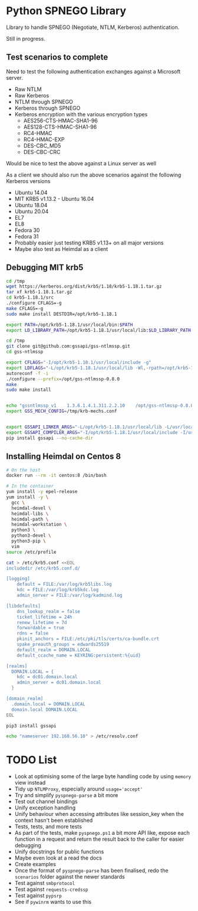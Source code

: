 # Python SPNEGO Library

Library to handle SPNEGO (Negotiate, NTLM, Kerberos) authentication.

Still in progress.

## Test scenarios to complete

Need to test the following authentication exchanges against a Microsoft server.

* Raw NTLM
* Raw Kerberos
* NTLM through SPNEGO
* Kerberos through SPNEGO
* Kerberos encryption with the various encryption types
    * AES256-CTS-HMAC-SHA1-96
    * AES128-CTS-HMAC-SHA1-96
    * RC4-HMAC
    * RC4-HMAC-EXP
    * DES-CBC_MD5
    * DES-CBC-CRC

Would be nice to test the above against a Linux server as well

As a client we should also run the above scenarios against the following Kerberos versions

* Ubuntu 14.04
* MIT KRB5 v1.13.2 - Ubuntu 16.04
* Ubuntu 18.04
* Ubuntu 20.04
* EL7
* EL8
* Fedora 30
* Fedora 31
* Probably easier just testing KRB5 v1.13+ on all major versions
* Maybe also test as Heimdal as a client


## Debugging MIT krb5

```bash
cd /tmp
wget https://kerberos.org/dist/krb5/1.18/krb5-1.18.1.tar.gz
tar xf krb5-1.18.1.tar.gz
cd krb5-1.18.1/src
./configure CFLAGS=-g
make CFLAGS=-g
sudo make install DESTDIR=/opt/krb5-1.18.1

export PATH=/opt/krb5-1.18.1/usr/local/bin:$PATH
export LD_LIBRARY_PATH=/opt/krb5-1.18.1/usr/local/lib:$LD_LIBRARY_PATH

cd /tmp
git clone git@github.com:gssapi/gss-ntlmssp.git
cd gss-ntlmssp

export CFLAGS="-I/opt/krb5-1.18.1/usr/local/include -g"
export LDFLAGS="-L/opt/krb5-1.18.1/usr/local/lib -Wl,-rpath=/opt/krb5-1.18.1/usr/local/lib"
autoreconf -f -i
./configure --prefix=/opt/gss-ntlmssp-0.8.0
make
sudo make install


echo "gssntlmssp_v1    1.3.6.1.4.1.311.2.2.10    /opt/gss-ntlmssp-0.8.0/lib/gssntlmssp/gssntlmssp.so" > /tmp/krb-mechs.conf
export GSS_MECH_CONFIG=/tmp/krb-mechs.conf


export GSSAPI_LINKER_ARGS="-L/opt/krb5-1.18.1/usr/local/lib -L/usr/local/lib -Wl,--enable-new-dtags -Wl,-rpath -Wl,/opt/krb5-1.18.1/usr/local/lib -lgssapi_krb5 -lkrb5 -lk5crypto -lcom_err"
export GSSAPI_COMPILER_ARGS="-I/opt/krb5-1.18.1/usr/local/include -I/usr/local/include -DHAS_GSSAPI_EXT_H"
pip install gssapi --no-cache-dir
```


## Installing Heimdal on Centos 8

```bash
# On the host
docker run --rm -it centos:8 /bin/bash

# In the container
yum install -y epel-release
yum install -y \
  gcc \
  heimdal-devel \
  heimdal-libs \
  heimdal-path \
  heimdal-workstation \
  python3 \
  python3-devel \
  python3-pip \
  vim
source /etc/profile

cat > /etc/krb5.conf <<EOL
includedir /etc/krb5.conf.d/

[logging]
    default = FILE:/var/log/krb5libs.log
    kdc = FILE:/var/log/krb5kdc.log
    admin_server = FILE:/var/log/kadmind.log

[libdefaults]
    dns_lookup_realm = false
    ticket_lifetime = 24h
    renew_lifetime = 7d
    forwardable = true
    rdns = false
    pkinit_anchors = FILE:/etc/pki/tls/certs/ca-bundle.crt
    spake_preauth_groups = edwards25519
    default_realm = DOMAIN.LOCAL
    default_ccache_name = KEYRING:persistent:%{uid}

[realms]
  DOMAIN.LOCAL = {
    kdc = dc01.domain.local
    admin_server = dc01.domain.local
  }

[domain_realm]
  .domain.local = DOMAIN.LOCAL
  domain.local DOMAIN.LOCAL
EOL

pip3 install gssapi

echo "nameserver 192.168.56.10" > /etc/resolv.conf
```


# TODO List

* Look at optimising some of the large byte handling code by using `memory` view instead
* Tidy up `NTLMProxy`, especially around `usage='accept'`
* Try and simplify `pyspnego-parse` a bit more
* Test out channel bindings
* Unify exception handling
* Unify behaviour when accessing attributes like session_key when the context hasn't been established
* Tests, tests, and more tests
* As part of the tests, make `pyspnego.ps1` a bit more API like, expose each function in a request and return the result back to the caller for easier debugging
* Unify docstrings for public functions
* Maybe even look at a read the docs
* Create examples
* Once the format of `pyspnego-parse` has been finalised, redo the `scenarios` folder against the newer standards
* Test against `smbprotocol`
* Test against `requests-credssp`
* Test against `pypsrp`
* See if `pywinrm` wants to use this

